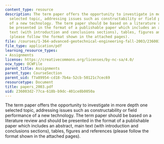 ```yaml
---
content_type: resource
description: The term paper offers the opportunity to investigate in more depth one
  selected topic, addressing issues such as constructability or field performance
  of a new technology. The term paper should be based on a literature review and should
  be presented in the format of a publishable paper which includes an abstract, main
  text (with introduction and conclusions sections), tables, figures and references
  (please follow the format shown in the attached pages).
file: /courses/1-364-advanced-geotechnical-engineering-fall-2003/236003d277ca618bb9dc401ce8b0050a_papers_2003.pdf
file_type: application/pdf
learning_resource_types:
- Assignments
license: https://creativecommons.org/licenses/by-nc-sa/4.0/
ocw_type: OCWFile
parent_title: Assignments
parent_type: CourseSection
parent_uid: f7a89954-cd18-7b4a-52cb-50121c7cec69
resourcetype: Document
title: papers_2003.pdf
uid: 236003d2-77ca-618b-b9dc-401ce8b0050a
---
```

The term paper offers the opportunity to investigate in more depth one selected topic, addressing issues such as constructability or field performance of a new technology. The term paper should be based on a literature review and should be presented in the format of a publishable paper which includes an abstract, main text (with introduction and conclusions sections), tables, figures and references (please follow the format shown in the attached pages).